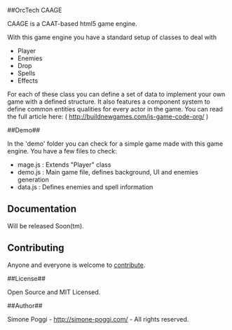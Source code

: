 ##OrcTech CAAGE

CAAGE is a CAAT-based html5 game engine.

With this game engine you have a standard setup of classes to deal with

* Player
* Enemies
* Drop
* Spells
* Effects

For each of these class you can define a set of data to implement your own game with a defined structure.
It also features a component system to define common entities qualities for every actor in the game.
You can read the full article here: ( http://buildnewgames.com/js-game-code-org/ )

##Demo##

In the 'demo' folder you can check for a simple game made with this game engine.
You have a few files to check:

* mage.js : Extends "Player" class
* demo.js : Main game file, defines background, UI and enemies generation
* data.js : Defines enemies and spell information

## Documentation

Will be released Soon(tm).

## Contributing

Anyone and everyone is welcome to [contribute](CONTRIBUTING.md).

##License##

Open Source and MIT Licensed.

##Author##

Simone Poggi - http://simone-poggi.com/ - All rights reserved.

